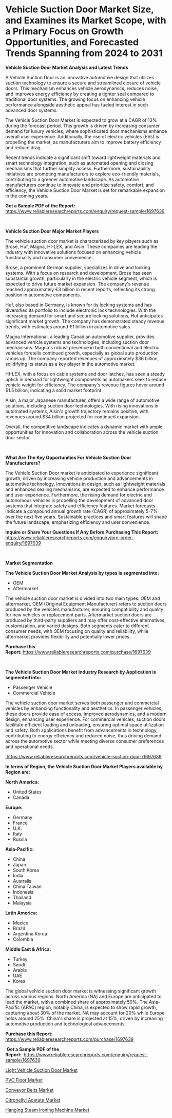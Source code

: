 <p><h1>Vehicle Suction Door Market Size, and Examines its Market Scope, with a Primary Focus on Growth Opportunities, and Forecasted Trends Spanning from 2024 to 2031</h1></p><p><strong>Vehicle Suction Door Market Analysis and Latest Trends</strong></p>
<p><p>A Vehicle Suction Door is an innovative automotive design that utilizes suction technology to ensure a secure and streamlined closure of vehicle doors. This mechanism enhances vehicle aerodynamics, reduces noise, and improves energy efficiency by creating a tighter seal compared to traditional door systems. The growing focus on enhancing vehicle performance alongside aesthetic appeal has fueled interest in such advanced door systems.</p><p>The Vehicle Suction Door Market is expected to grow at a CAGR of 13% during the forecast period. This growth is driven by increasing consumer demand for luxury vehicles, where sophisticated door mechanisms enhance overall user experience. Additionally, the rise of electric vehicles (EVs) is propelling the market, as manufacturers aim to improve battery efficiency and reduce drag. </p><p>Recent trends indicate a significant shift toward lightweight materials and smart technology integration, such as automated opening and closing mechanisms that further simplify access. Furthermore, sustainability initiatives are prompting manufacturers to explore eco-friendly materials, contributing to a greener automotive landscape. As automotive manufacturers continue to innovate and prioritize safety, comfort, and efficiency, the Vehicle Suction Door Market is set for remarkable expansion in the coming years.</p></p>
<p><strong>Get a Sample PDF of the Report:&nbsp;</strong> <a href="https://www.reliableresearchreports.com/enquiry/request-sample/1697639?utm_campaign=28&utm_medium=2&utm_source=Github&utm_content=ia&utm_term=03102024&utm_id=vehicle-suction-door">https://www.reliableresearchreports.com/enquiry/request-sample/1697639</a></p>
<p>&nbsp;</p>
<p><strong>Vehicle Suction Door Major Market Players</strong></p>
<p><p>The vehicle suction door market is characterized by key players such as Brose, Huf, Magna, HI-LEX, and Aisin. These companies are leading the industry with innovative solutions focused on enhancing vehicle functionality and consumer convenience.</p><p>Brose, a prominent German supplier, specializes in drive and locking systems. With a focus on research and development, Brose has seen substantial growth, particularly in the electric vehicle segment, which is expected to drive future market expansion. The company's revenue reached approximately €3 billion in recent reports, reflecting its strong position in automotive components.</p><p>Huf, also based in Germany, is known for its locking systems and has diversified its portfolio to include electronic lock technologies. With the increasing demand for smart and secure locking solutions, Huf anticipates significant market growth. The company has demonstrated steady revenue trends, with estimates around €1 billion in automotive sales.</p><p>Magna International, a leading Canadian automotive supplier, provides advanced vehicle systems and technologies, including suction door mechanisms. Magna's robust presence in both conventional and electric vehicles foretells continued growth, especially as global auto production ramps up. The company reported revenues of approximately $36 billion, solidifying its status as a key player in the automotive market.</p><p>HI-LEX, with a focus on cable systems and door latches, has seen a steady uptick in demand for lightweight components as automakers seek to reduce vehicle weight for efficiency. The company's revenue figures hover around $1.5 billion, indicating a solid market footprint.</p><p>Aisin, a major Japanese manufacturer, offers a wide range of automotive solutions, including suction door technologies. With rising innovations in automated systems, Aisin's growth trajectory remains positive, with revenues around $34 billion projected for continued expansion.</p><p>Overall, the competitive landscape indicates a dynamic market with ample opportunities for innovation and collaboration across the vehicle suction door sector.</p></p>
<p>&nbsp;</p>
<p><strong>What Are The Key Opportunities For Vehicle Suction Door Manufacturers?</strong></p>
<p><p>The Vehicle Suction Door market is anticipated to experience significant growth, driven by increasing vehicle production and advancements in automotive technology. Innovations in design, such as lightweight materials and enhanced sealing mechanisms, are expected to enhance performance and user experience. Furthermore, the rising demand for electric and autonomous vehicles is propelling the development of advanced door systems that integrate safety and efficiency features. Market forecasts indicate a compound annual growth rate (CAGR) of approximately 5-7% over the next five years. Sustainable practices and smart features will shape the future landscape, emphasizing efficiency and user convenience.</p></p>
<p><strong>Inquire or Share Your Questions If Any Before Purchasing This Report:</strong> <a href="https://www.reliableresearchreports.com/enquiry/pre-order-enquiry/1697639?utm_campaign=28&utm_medium=2&utm_source=Github&utm_content=ia&utm_term=03102024&utm_id=vehicle-suction-door">https://www.reliableresearchreports.com/enquiry/pre-order-enquiry/1697639</a></p>
<p>&nbsp;</p>
<p><strong>Market Segmentation</strong></p>
<p><strong>The Vehicle Suction Door Market Analysis by types is segmented into:</strong></p>
<p><ul><li>OEM</li><li>Aftermarket</li></ul></p>
<p><p>The vehicle suction door market is divided into two main types: OEM and aftermarket. OEM (Original Equipment Manufacturer) refers to suction doors produced by the vehicle’s manufacturer, ensuring compatibility and quality for new vehicles or replacement parts. Aftermarket suction doors are produced by third-party suppliers and may offer cost-effective alternatives, customization, and varied designs. Both segments cater to different consumer needs, with OEM focusing on quality and reliability, while aftermarket provides flexibility and potentially lower prices.</p></p>
<p><strong>Purchase this Report:&nbsp;</strong><a href="https://www.reliableresearchreports.com/purchase/1697639?utm_campaign=28&utm_medium=2&utm_source=Github&utm_content=ia&utm_term=03102024&utm_id=vehicle-suction-door">https://www.reliableresearchreports.com/purchase/1697639</a></p>
<p>&nbsp;</p>
<p><strong>The Vehicle Suction Door Market Industry Research by Application is segmented into:</strong></p>
<p><ul><li>Passenger Vehicle</li><li>Commercial Vehicle</li></ul></p>
<p><p>The vehicle suction door market serves both passenger and commercial vehicles by enhancing functionality and aesthetics. In passenger vehicles, these doors provide ease of access, improved aerodynamics, and a modern design, enhancing user experience. For commercial vehicles, suction doors facilitate efficient loading and unloading, ensuring optimal space utilization and safety. Both applications benefit from advancements in technology, contributing to energy efficiency and reduced noise, thus driving demand across the automotive sector while meeting diverse consumer preferences and operational needs.</p></p>
<p><a href="https://www.reliableresearchreports.com/vehicle-suction-door-r1697639?utm_campaign=28&utm_medium=2&utm_source=Github&utm_content=ia&utm_term=03102024&utm_id=vehicle-suction-door">&nbsp;https://www.reliableresearchreports.com/vehicle-suction-door-r1697639</a></p>
<p><strong>In terms of Region, the Vehicle Suction Door Market Players available by Region are:</strong></p>
<p>
    <p> <strong> North America: </strong>
        <ul>
            <li>United States</li>
            <li>Canada</li>
        </ul>
        </p> 
    <p> <strong> Europe: </strong>
        <ul>
            <li>Germany</li>
            <li>France</li>
            <li>U.K.</li>
            <li>Italy</li>
            <li>Russia</li>
        </ul>
        </p> 
    <p> <strong> Asia-Pacific: </strong>
        <ul>
            <li>China</li>
            <li>Japan</li>
            <li>South Korea</li>
            <li>India</li>
            <li>Australia</li>
            <li>China Taiwan</li>
            <li>Indonesia</li>
            <li>Thailand</li>
            <li>Malaysia</li>
        </ul>
        </p> 
    <p> <strong> Latin America: </strong>
        <ul>
            <li>Mexico</li>
            <li>Brazil</li>
            <li>Argentina Korea</li>
            <li>Colombia</li>
        </ul>
        </p> 
    <p> <strong> Middle East & Africa: </strong>
        <ul>
            <li>Turkey</li>
            <li>Saudi</li>
            <li>Arabia</li>
            <li>UAE</li>
            <li>Korea</li>
        </ul>
    </p>
    </p>
<p><p>The global vehicle suction door market is witnessing significant growth across various regions. North America (NA) and Europe are anticipated to lead the market, with a combined share of approximately 50%. The Asia-Pacific (APAC) region, notably China, is expected to show rapid growth, capturing about 30% of the market. NA may account for 20% while Europe holds around 25%. China's share is projected at 15%, driven by increasing automotive production and technological advancements.</p></p>
<p><strong>Purchase this Report: </strong><a href="https://www.reliableresearchreports.com/purchase/1697639?utm_campaign=28&utm_medium=2&utm_source=Github&utm_content=ia&utm_term=03102024&utm_id=vehicle-suction-door">https://www.reliableresearchreports.com/purchase/1697639</a></p>
<p>&nbsp;<strong>Get a Sample PDF of the Report:&nbsp;&nbsp;</strong><a href="https://www.reliableresearchreports.com/enquiry/request-sample/1697639?utm_campaign=28&utm_medium=2&utm_source=Github&utm_content=ia&utm_term=03102024&utm_id=vehicle-suction-door">https://www.reliableresearchreports.com/enquiry/request-sample/1697639</a></p>
<p><strong></strong></p>
<p><p><a href="https://github.com/ShaheenRoz/Market-Research-Report-List-1/blob/main/light-vehicle-suction-door-market.md?utm_campaign=28&utm_medium=2&utm_source=Github&utm_content=ia&utm_term=03102024&utm_id=vehicle-suction-door">Light Vehicle Suction Door Market</a></p><p><a href="https://www.linkedin.com/pulse/pvc-floor-market-emerging-trends-future-prospects-period-vypae?utm_campaign=28&utm_medium=2&utm_source=Github&utm_content=ia&utm_term=03102024&utm_id=vehicle-suction-door">PVC Floor Market</a></p><p><a href="https://www.linkedin.com/pulse/conveyor-belts-market-size-growth-industry-analysis-segmentation-n6rqe?utm_campaign=28&utm_medium=2&utm_source=Github&utm_content=ia&utm_term=03102024&utm_id=vehicle-suction-door">Conveyor Belts Market</a></p><p><a href="https://www.linkedin.com/pulse/citronellyl-acetate-market-research-report-exploring-size-k7tye?utm_campaign=28&utm_medium=2&utm_source=Github&utm_content=ia&utm_term=03102024&utm_id=vehicle-suction-door">Citronellyl Acetate Market</a></p><p><a href="https://github.com/SanjidaMahmud81/Market-Research-Report-List-1/blob/main/hanging-steam-ironing-machine-market.md?utm_campaign=28&utm_medium=2&utm_source=Github&utm_content=ia&utm_term=03102024&utm_id=vehicle-suction-door">Hanging Steam Ironing Machine Market</a></p></p>